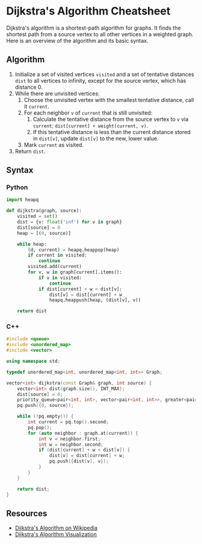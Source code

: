 # Dijkstra's Algorithm Cheatsheet

Dijkstra's algorithm is a shortest-path algorithm for graphs. It finds the shortest path from a source vertex to all other vertices in a weighted graph. Here is an overview of the algorithm and its basic syntax.

## Algorithm

1. Initialize a set of visited vertices `visited` and a set of tentative distances `dist` to all vertices to infinity, except for the source vertex, which has distance 0.
2. While there are unvisited vertices:
    1. Choose the unvisited vertex with the smallest tentative distance, call it `current`.
    2. For each neighbor `v` of `current` that is still unvisited:
        1. Calculate the tentative distance from the source vertex to `v` via `current`: `dist[current] + weight(current, v)`.
        2. If this tentative distance is less than the current distance stored in `dist[v]`, update `dist[v]` to the new, lower value.
    3. Mark `current` as visited.
3. Return `dist`.

## Syntax

### Python

```python
import heapq

def dijkstra(graph, source):
    visited = set()
    dist = {v: float('inf') for v in graph}
    dist[source] = 0
    heap = [(0, source)]

    while heap:
        (d, current) = heapq.heappop(heap)
        if current in visited:
            continue
        visited.add(current)
        for v, w in graph[current].items():
            if v in visited:
                continue
            if dist[current] + w < dist[v]:
                dist[v] = dist[current] + w
                heapq.heappush(heap, (dist[v], v))

    return dist
```

### C++

```c++
#include <queue>
#include <unordered_map>
#include <vector>

using namespace std;

typedef unordered_map<int, unordered_map<int, int>> Graph;

vector<int> dijkstra(const Graph& graph, int source) {
    vector<int> dist(graph.size(), INT_MAX);
    dist[source] = 0;
    priority_queue<pair<int, int>, vector<pair<int, int>>, greater<pair<int, int>>> pq;
    pq.push({0, source});

    while (!pq.empty()) {
        int current = pq.top().second;
        pq.pop();
        for (auto neighbor : graph.at(current)) {
            int v = neighbor.first;
            int w = neighbor.second;
            if (dist[current] + w < dist[v]) {
                dist[v] = dist[current] + w;
                pq.push({dist[v], v});
            }
        }
    }

    return dist;
}
```

## Resources

- [Dijkstra's Algorithm on Wikipedia](https://en.wikipedia.org/wiki/Dijkstra%27s_algorithm)
- [Dijkstra's Algorithm Visualization](https://www.cs.usfca.edu/~galles/visualization/Dijkstra.html)